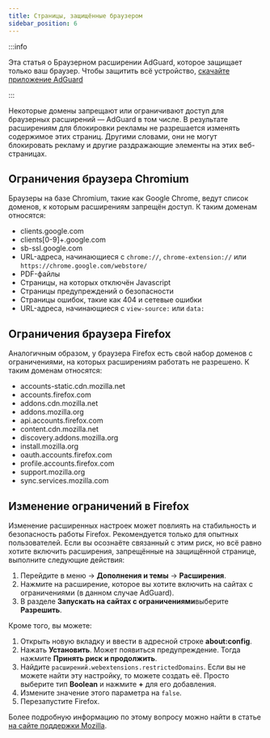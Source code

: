 ```yaml
---
title: Страницы, защищённые браузером
sidebar_position: 6
---
```


:::info

Эта статья о Браузерном расширении AdGuard, которое защищает только ваш браузер. Чтобы защитить всё устройство, [скачайте приложение AdGuard](https://adguard.com/download.html?auto=true)

:::

Некоторые домены запрещают или ограничивают доступ для браузерных расширений — AdGuard в том числе. В результате расширениям для блокировки рекламы не разрешается изменять содержимое этих страниц. Другими словами, они не могут блокировать рекламу и другие раздражающие элементы на этих веб-страницах.

## Ограничения браузера Chromium

Браузеры на базе Chromium, такие как Google Chrome, ведут список доменов, к которым расширениям запрещён доступ. К таким доменам относятся:

- clients.google.com
- clients[0-9]+.google.com
- sb-ssl.google.com
- URL-адреса, начинающиеся с `chrome://`, `chrome-extension://` или `https://chrome.google.com/webstore/`
- PDF-файлы
- Страницы, на которых отключён Javascript
- Страницы предупреждений о безопасности
- Страницы ошибок, такие как 404 и сетевые ошибки
- URL-адреса, начинающиеся с `view-source:` или `data:`

## Ограничения браузера Firefox

Аналогичным образом, у браузера Firefox есть свой набор доменов с ограничениями, на которых расширениям работать не разрешено. К таким доменам относятся:

- accounts-static.cdn.mozilla.net
- accounts.firefox.com
- addons.cdn.mozilla.net
- addons.mozilla.org
- api.accounts.firefox.com
- content.cdn.mozilla.net
- discovery.addons.mozilla.org
- install.mozilla.org
- oauth.accounts.firefox.com
- profile.accounts.firefox.com
- support.mozilla.org
- sync.services.mozilla.com

## Изменение ограничений в Firefox

Изменение расширенных настроек может повлиять на стабильность и безопасность работы Firefox. Рекомендуется только для опытных пользователей. Если вы осознаёте связанный с этим риск, но всё равно хотите включить расширения, запрещённые на защищённой странице, выполните следующие действия:

1. Перейдите в меню → **Дополнения и темы** → **Расширения**.
2. Нажмите на расширение, которое вы хотите включить на сайтах с ограничениями (в данном случае AdGuard).
3. В разделе **Запускать на сайтах с ограничениями**выберите **Разрешить**.

Кроме того, вы можете:

1. Открыть новую вкладку и ввести в адресной строке **about:config**.
2. Нажать **Установить**. Может появиться предупреждение. Тогда нажмите **Принять риск и продолжить**.
3. Найдите `расширений.webextensions.restrictedDomains`. Если вы не можете найти эту настройку, то можете создать её. Просто выберите тип **Boolean** и нажмите **+** для его добавления.
4. Измените значение этого параметра на `false`.
5. Перезапустите Firefox.

Более подробную информацию по этому вопросу можно найти в статье [на сайте поддержки Mozilla](https://mzl.la/3POXoWi).

